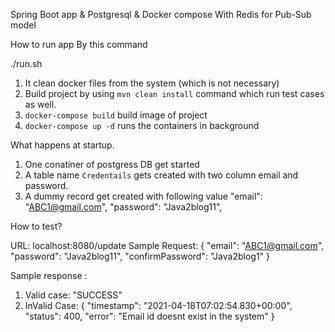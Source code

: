 Spring Boot app & Postgresql & Docker compose
With Redis for Pub-Sub model


How to run app
By this command

./run.sh
 
  1. It clean docker files from the system (which is not necessary)
  2. Build project by using `mvn clean install` command which run test cases as well.
  3. `docker-compose build` build image of project
  4. `docker-compose up -d` runs the containers in background
  
  
  
What happens at startup.
1) One conatiner of postgress DB get started
2) A table name `Credentails` gets created with two column email and password.
3) A dummy record get created with following value
  "email": "ABC1@gmail.com", "password": "Java2blog11",



How to test?

URL: localhost:8080/update
Sample Request: 
  {
        "email": "ABC1@gmail.com",
        "password": "Java2blog11",
        "confirmPassword": "Java2blog1"
    }
    
Sample response :
1) Valid case:
   "SUCCESS" 
2) InValid Case:
{
    "timestamp": "2021-04-18T07:02:54.830+00:00",
    "status": 400,
    "error": "Email id doesnt exist in the system"
}
       